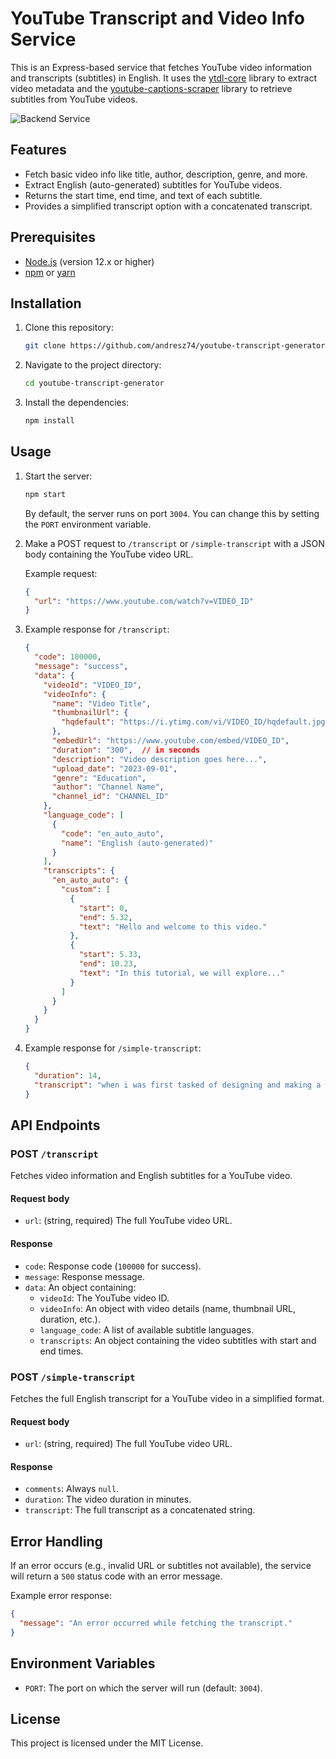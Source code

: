 # YouTube Transcript and Video Info Service
This is an Express-based service that fetches YouTube video information and transcripts (subtitles) in English. It uses the [ytdl-core](https://github.com/fent/node-ytdl-core) library to extract video metadata and the [youtube-captions-scraper](https://www.npmjs.com/package/youtube-captions-scraper) library to retrieve subtitles from YouTube videos.

![Backend Service](https://objects-us-east-1.dream.io/az-assets/youtube-transcript-generator.png "YouTube Transcript Generator")

## Features
- Fetch basic video info like title, author, description, genre, and more.
- Extract English (auto-generated) subtitles for YouTube videos.
- Returns the start time, end time, and text of each subtitle.
- Provides a simplified transcript option with a concatenated transcript.

## Prerequisites
- [Node.js](https://nodejs.org/) (version 12.x or higher)
- [npm](https://www.npmjs.com/) or [yarn](https://yarnpkg.com/)

## Installation
1. Clone this repository:

   ```bash
   git clone https://github.com/andresz74/youtube-transcript-generator.git
   ```

2. Navigate to the project directory:

   ```bash
   cd youtube-transcript-generator
   ```

3. Install the dependencies:

   ```bash
   npm install
   ```

## Usage
1. Start the server:

   ```bash
   npm start
   ```

   By default, the server runs on port `3004`. You can change this by setting the `PORT` environment variable.

2. Make a POST request to `/transcript` or `/simple-transcript` with a JSON body containing the YouTube video URL.

   Example request:

   ```json
   {
     "url": "https://www.youtube.com/watch?v=VIDEO_ID"
   }
   ```

3. Example response for `/transcript`:

   ```json
   {
     "code": 100000,
     "message": "success",
     "data": {
       "videoId": "VIDEO_ID",
       "videoInfo": {
         "name": "Video Title",
         "thumbnailUrl": {
           "hqdefault": "https://i.ytimg.com/vi/VIDEO_ID/hqdefault.jpg"
         },
         "embedUrl": "https://www.youtube.com/embed/VIDEO_ID",
         "duration": "300",  // in seconds
         "description": "Video description goes here...",
         "upload_date": "2023-09-01",
         "genre": "Education",
         "author": "Channel Name",
         "channel_id": "CHANNEL_ID"
       },
       "language_code": [
         {
           "code": "en_auto_auto",
           "name": "English (auto-generated)"
         }
       ],
       "transcripts": {
         "en_auto_auto": {
           "custom": [
             {
               "start": 0,
               "end": 5.32,
               "text": "Hello and welcome to this video."
             },
             {
               "start": 5.33,
               "end": 10.23,
               "text": "In this tutorial, we will explore..."
             }
           ]
         }
       }
     }
   }
   ```

4. Example response for `/simple-transcript`:

   ```json
   {
     "duration": 14,
     "transcript": "when i was first tasked of designing and making a website..."
   }
   ```

## API Endpoints

### POST `/transcript`
Fetches video information and English subtitles for a YouTube video.

#### Request body
- `url`: (string, required) The full YouTube video URL.

#### Response
- `code`: Response code (`100000` for success).
- `message`: Response message.
- `data`: An object containing:
  - `videoId`: The YouTube video ID.
  - `videoInfo`: An object with video details (name, thumbnail URL, duration, etc.).
  - `language_code`: A list of available subtitle languages.
  - `transcripts`: An object containing the video subtitles with start and end times.

### POST `/simple-transcript`
Fetches the full English transcript for a YouTube video in a simplified format.

#### Request body
- `url`: (string, required) The full YouTube video URL.

#### Response
- `comments`: Always `null`.
- `duration`: The video duration in minutes.
- `transcript`: The full transcript as a concatenated string.

## Error Handling
If an error occurs (e.g., invalid URL or subtitles not available), the service will return a `500` status code with an error message.

Example error response:

```json
{
  "message": "An error occurred while fetching the transcript."
}
```

## Environment Variables
- `PORT`: The port on which the server will run (default: `3004`).

## License
This project is licensed under the MIT License.